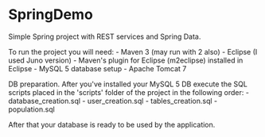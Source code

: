 SpringDemo
==========

Simple Spring project with REST services and Spring Data.

To run the project you will need:
	- Maven 3 (may run with 2 also)
	- Eclipse (I used Juno version)
	- Maven's plugin for Eclipse (m2eclipse) installed in Eclipse
	- MySQL 5 database setup
	- Apache Tomcat 7



DB preparation.
After you've installed your MySQL 5 DB execute the SQL scripts placed in the 'scripts' folder of the project in the following order:
	- database_creation.sql
	- user_creation.sql
	- tables_creation.sql
	- population.sql

After that your database is ready to be used by the application.

